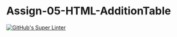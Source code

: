 # Assign-05-HTML-AdditionTable
[![GitHub's Super Linter](https://github.com/ICS20-Programming-NoahS/Assign-05-HTML-AdditionTable/workflows/GitHub's%20Super%20Linter/badge.svg)](https://github.com/ICS20-Programming-NoahS/Assign-05-HTML-AdditionTable/actions)